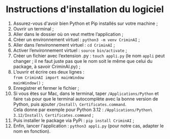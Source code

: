 # Instructions d'installation du logiciel

  1. Assurez-vous d'avoir bien Python et Pip installés sur votre machine ;
  2. Ouvrir un terminal ;
  3. Aller dans le dossier où on veut mettre l’application ;
  4. Créer un environnement virtuel : `python3 -m venv CriminAI` ;
  5. Aller dans l’environnement virtuel : `cd CriminAI` ;
  6. Activer l’environnement virtuel : `source bin/activate` ;
  7. Créer un fichier avec l’extension .py : `touch appli.py` (le nom `appli` peut changer ; il ne faut juste pas que le nom soit le même que celui du package, à savoir CriminAI.py) ;
  8. L’ouvrir et écrire ces deux lignes : <br>
  `from CriminAI import mainWindow`<br>
  `mainWindow()` ;
  9. Enregistrer et fermer le fichier ;
  10. Si vous êtes sur Mac, dans le terminal, taper `/Applications/Python` et faire `tab` pour que le terminal autocomplète avec la bonne version de Python, puis ajouter `/Install\ Certificates.command`. <br>
  Cela donne par exemple pour Python 3.12 : `/Applications/Python\ 3.12/Install\ Certificates.command` ;
  11. Puis installer le package via PyPi : `pip install CriminAI` ;
  12. Enfin, lancer l'application : `python3 appli.py` (pour notre cas, adapter le nom en fonction).
